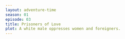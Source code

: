 ```yaml
---
layout: adventure-time
season: 01
episode: 03
title: Prisoners of Love
plot: A white male oppresses women and foreigners.
---
```

